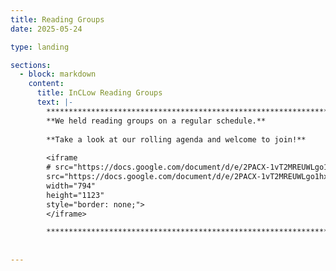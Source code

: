 ```yaml
---
title: Reading Groups
date: 2025-05-24

type: landing

sections:
  - block: markdown
    content:
      title: InCLow Reading Groups
      text: |-
        **********************************************************************************        
        **We held reading groups on a regular schedule.**
        
        **Take a look at our rolling agenda and welcome to join!**
         
        <iframe 
        # src="https://docs.google.com/document/d/e/2PACX-1vT2MREUWLgo1hxuo8DEYlyFa9ggTjOy7LzFzAs6wkd2VH_QpB2WGPQkClcGhiIMX0NCtG3RWlCtWt_F/pub?embedded=true"
        src="https://docs.google.com/document/d/e/2PACX-1vT2MREUWLgo1hxuo8DEYlyFa9ggTjOy7LzFzAs6wkd2VH_QpB2WGPQkClcGhiIMX0NCtG3RWlCtWt_F/preview" 
        width="794" 
        height="1123" 
        style="border: none;">
        </iframe>

        **********************************************************************************
        
 
---
```

